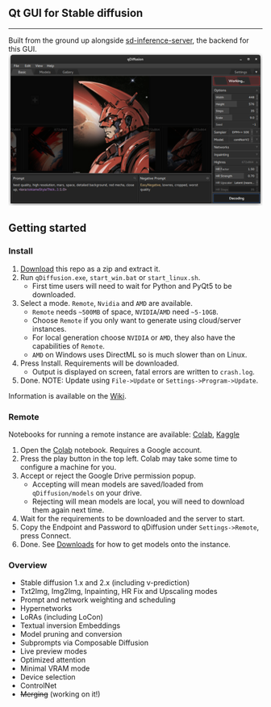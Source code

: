 ## Qt GUI for Stable diffusion
--------
Built from the ground up alongside [sd-inference-server](https://github.com/arenasys/sd-inference-server), the backend for this GUI.
![example](https://github.com/arenasys/qDiffusion/raw/master/screenshot.png)
## Getting started
### Install
1. [Download](https://github.com/arenasys/qDiffusion/archive/refs/heads/master.zip) this repo as a zip and extract it.
2. Run `qDiffusion.exe`, `start_win.bat` or `start_linux.sh`.
	- First time users will need to wait for Python and PyQt5 to be downloaded.
3. Select a mode. `Remote`, `Nvidia` and `AMD` are available.
	- `Remote` needs `~500MB` of space, `NVIDIA`/`AMD` need `~5-10GB`.
	- Choose `Remote` if you only want to generate using cloud/server instances.
	- For local generation choose `NVIDIA` or `AMD`, they also have the capabilities of `Remote`.
	- `AMD` on Windows uses DirectML so is much slower than on Linux.
4. Press Install. Requirements will be downloaded.
	- Output is displayed on screen, fatal errors are written to `crash.log`.
5. Done. NOTE: Update using `File->Update` or `Settings->Program->Update`.

Information is available on the [Wiki](https://github.com/arenasys/qDiffusion/wiki/Guide).

### Remote
Notebooks for running a remote instance are available: [Colab](https://colab.research.google.com/github/arenasys/qDiffusion/blob/master/remote_colab.ipynb), [Kaggle](https://www.kaggle.com/code/arenasys/qdiffusion)
1. Open the [Colab](https://colab.research.google.com/github/arenasys/qDiffusion/blob/master/remote_colab.ipynb) notebook. Requires a Google account.
2. Press the play button in the top left. Colab may take some time to configure a machine for you.
3. Accept or reject the Google Drive permission popup.
	- Accepting will mean models are saved/loaded from `qDiffusion/models` on your drive.
	- Rejecting will mean models are local, you will need to download them again next time.
4. Wait for the requirements to be downloaded and the server to start.
5. Copy the Endpoint and Password to qDiffusion under `Settings->Remote`, press Connect.
6. Done. See [Downloads](https://github.com/arenasys/qDiffusion/wiki/Guide#downloading) for how to get models onto the instance.

### Overview
- Stable diffusion 1.x and 2.x (including v-prediction)
- Txt2Img, Img2Img, Inpainting, HR Fix and Upscaling modes
- Prompt and network weighting and scheduling
- Hypernetworks
- LoRAs (including LoCon)
- Textual inversion Embeddings
- Model pruning and conversion
- Subprompts via Composable Diffusion
- Live preview modes
- Optimized attention
- Minimal VRAM mode
- Device selection
- ControlNet
- ~~Merging~~ (working on it!)